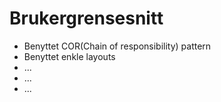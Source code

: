 # Brukergrensesnitt #

* Benyttet COR(Chain of responsibility) pattern
* Benyttet enkle layouts
* ...
* ...
* ...
